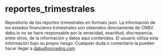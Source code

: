 # reportes_trimestrales
Repositorio de los reportes trimestrales en formato json.  La información de los estados financieros trimestrales son obtenidos directamente de CNBV.  dabu.io no se hace responsable por la veracidad, exactitud, discrepancia, entre otros, de la información y datos aquí contenidos.  El usuario utiliza esta información bajo su propio riesgo.  Cualquier duda o comentario la pueden hacer llegar a dabu@oncedos.com
